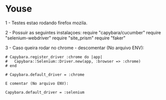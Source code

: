 # Youse

1 - Testes estao rodando firefox mozila.

2 - Possuir as seguintes instalaçoes:
    require "capybara/cucumber"
    require "selenium-webdriver"
    require "site_prism"
    require "faker"

3 - Caso queira rodar no chrome - descomentar (No arquivo ENV):

    # Capybara.register_driver :chrome do |app|
    #   Capybara::Selenium::Driver.new(app, :browser => :chrome)
    # end

    # Capybara.default_driver = :chrome

    E comentar (No arquivo ENV):

    Capybara.default_driver = :selenium
